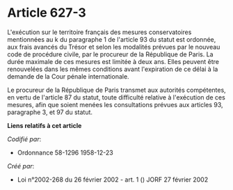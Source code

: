 # Article 627-3

L'exécution sur le territoire français des mesures conservatoires mentionnées au k du paragraphe 1 de l'article 93 du statut
est ordonnée, aux frais avancés du Trésor et selon les modalités prévues par le nouveau code de procédure civile, par le
procureur de la République de Paris. La durée maximale de ces mesures est limitée à deux ans. Elles peuvent être renouvelées
dans les mêmes conditions avant l'expiration de ce délai à la demande de la Cour pénale internationale.

Le procureur de la République de Paris transmet aux autorités compétentes, en vertu de l'article 87 du statut, toute
difficulté relative à l'exécution de ces mesures, afin que soient menées les consultations prévues aux articles 93,
paragraphe 3, et 97 du statut.

**Liens relatifs à cet article**

_Codifié par_:

  - Ordonnance 58-1296 1958-12-23

_Créé par_:

  - Loi n°2002-268 du 26 février 2002 - art. 1 () JORF 27 février 2002
